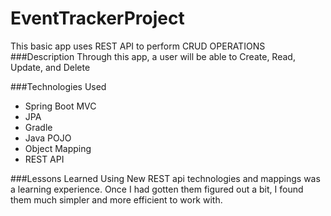 # EventTrackerProject
This basic app uses REST API to perform CRUD OPERATIONS
###Description
Through this app, a user will be able to Create, Read, Update, and Delete


###Technologies Used
* Spring Boot MVC
* JPA
* Gradle
* Java POJO
* Object Mapping
* REST API

###Lessons Learned
Using New REST api technologies and mappings was a learning experience. Once I had
gotten them figured out a bit, I found them much simpler and more efficient to work with.
